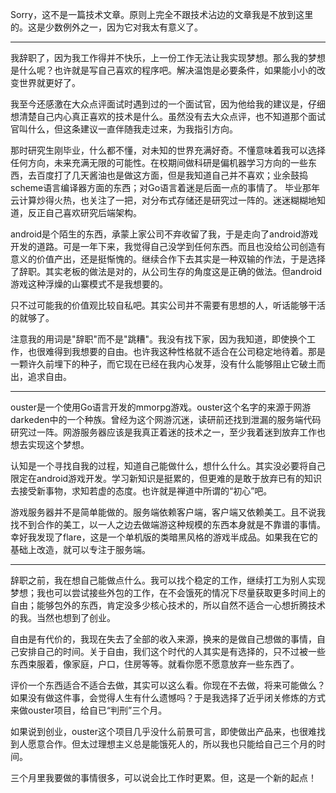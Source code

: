 Sorry，这不是一篇技术文章。原则上完全不跟技术沾边的文章我是不放到这里的。这是少数例外之一，因为它对我太有意义了。

------------

我辞职了，因为我工作得并不快乐，上一份工作无法让我实现梦想。那么我的梦想是什么呢？也许就是写自己喜欢的程序吧。解决温饱是必要条件，如果能小小的改变世界就更好了。

我至今还感激在大众点评面试时遇到过的一个面试官，因为他给我的建议是，仔细想清楚自己内心真正喜欢的技术是什么。虽然没有去大众点评，也不知道那个面试官叫什么，但这条建议一直伴随我走过来，为我指引方向。

那时研究生刚毕业，什么都不懂，对未知的世界充满好奇。不懂意味着我可以选择任何方向，未来充满无限的可能性。在校期间做科研是偏机器学习方向的一些东西，去百度打了几天酱油也是做这方面，但是我知道自己并不喜欢；业余鼓捣scheme语言编译器方面的东西；对Go语言着迷是后面一点的事情了。 毕业那年云计算炒得火热，也关注了一把，对分布式存储还是研究过一阵的。迷迷糊糊地知道，反正自己喜欢研究后端架构。

android是个陌生的东西，承蒙上家公司不弃收留了我，于是走向了android游戏开发的道路。可是一年下来，我觉得自己没学到任何东西。而且也没给公司创造有意义的价值产出，还是挺惭愧的。继续合作下去其实是一种双输的作法，于是选择了辞职。其实老板的做法是对的，从公司生存的角度这是正确的做法。但android游戏这种浮燥的山寨模式不是我想要的。

只不过可能我的价值观比较自私吧。其实公司并不需要有思想的人，听话能够干活的就够了。

注意我的用词是"辞职"而不是"跳糟"。我没有找下家，因为我知道，即使换个工作，也很难得到我想要的自由。也许我这种性格就不适合在公司稳定地待着。那是一颗许久前埋下的种子，而它现在已经在我内心发芽，没有什么能够阻止它破土而出，追求自由。

-----------------

ouster是一个使用Go语言开发的mmorpg游戏。ouster这个名字的来源于网游darkeden中的一个种族。曾经为这个网游沉迷，读研前还找到泄漏的服务端代码研究过一阵。网游服务器应该是我真正着迷的技术之一，至少我着迷到放弃工作也想去实现这个梦想。

认知是一个寻找自我的过程，知道自己能做什么，想什么什么。其实没必要将自己限定在android游戏开发。学习新知识是挺累的，但更难的是敢于放弃已有的知识去接受新事物，求知若虚的态度。也许就是禅道中所谓的“初心”吧。

游戏服务器并不是简单能做的。服务端依赖客户端，客户端又依赖美工。且不说我找不到合作的美工，以一人之边去做端游这种规模的东西本身就是不靠谱的事情。幸好我发现了flare，这是一个单机版的类暗黑风格的游戏半成品。如果我在它的基础上改造，就可以专注于服务端。

-----------------

辞职之前，我在想自己能做点什么。我可以找个稳定的工作，继续打工为别人实现梦想；我也可以尝试接些外包的工作，在不会饿死的情况下尽量获取更多时间上的自由；能够包外的东西，肯定没多少核心技术的，所以自然不适合一心想折腾技术的我。当然也想到了创业。

自由是有代价的，我现在失去了全部的收入来源，换来的是做自己想做的事情，自己安排自己的时间。关于自由，我们这个时代的人其实是有选择的，只不过被一些东西束服着，像家庭，户口，住房等等。就看你愿不愿意放弃一些东西了。

评价一个东西适合不适合去做，其实可以这么看。你现在不去做，将来可能做么？如果没有做这件事，会觉得人生有什么遗憾吗？于是我选择了近乎闭关修炼的方式来做ouster项目，给自已“判刑”三个月。

如果说到创业，ouster这个项目几乎没什么前景可言，即使做出产品来，也很难找到人愿意合作。但太过理想主义总是能饿死人的，所以我也只能给自己三个月的时间。

三个月里我要做的事情很多，可以说会比工作时更累。但，这是一个新的起点！